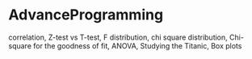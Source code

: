 # AdvanceProgramming
correlation, Z-test vs T-test, F distribution, chi square distribution, Chi-square for the goodness of fit, ANOVA, Studying the Titanic, Box plots 
